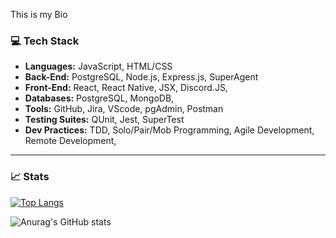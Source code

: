 <p text-align="center">This is my Bio</p>


### 💻 Tech Stack
* **Languages:** JavaScript, HTML/CSS
* **Back-End:** PostgreSQL, Node.js, Express.js, SuperAgent
* **Front-End:** React, React Native, JSX, Discord.JS, 
* **Databases:** PostgreSQL, MongoDB,
* **Tools:** GitHub, Jira, VScode, pgAdmin, Postman 
* **Testing Suites:** QUnit, Jest, SuperTest
* **Dev Practices:** TDD, Solo/Pair/Mob Programming, Agile Development, Remote Development,
****
### 📈 Stats
[![Top Langs](https://github-readme-stats.vercel.app/api/top-langs/?username=taylorreichner&layout=compact&theme=dracula)](https://github.com/anuraghazra/github-readme-stats)

![Anurag's GitHub stats](https://github-readme-stats.vercel.app/api?username=taylorreichner&show_icons=true&theme=dracula)

<!--
**taylorreichner/taylorreichner** is a ✨ _special_ ✨ repository because its `README.md` (this file) appears on your GitHub profile.

